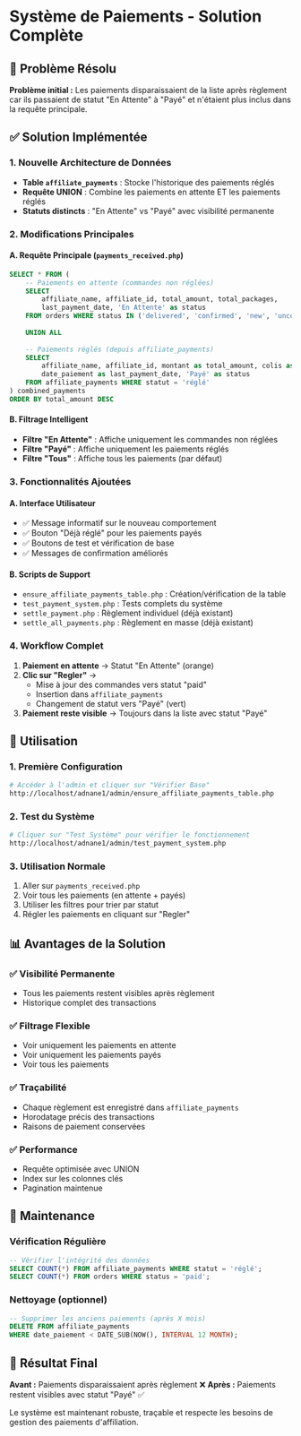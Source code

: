 # Système de Paiements - Solution Complète

## 🎯 Problème Résolu

**Problème initial :** Les paiements disparaissaient de la liste après règlement car ils passaient de statut "En Attente" à "Payé" et n'étaient plus inclus dans la requête principale.

## ✅ Solution Implémentée

### 1. **Nouvelle Architecture de Données**

- **Table `affiliate_payments`** : Stocke l'historique des paiements réglés
- **Requête UNION** : Combine les paiements en attente ET les paiements réglés
- **Statuts distincts** : "En Attente" vs "Payé" avec visibilité permanente

### 2. **Modifications Principales**

#### A. Requête Principale (`payments_received.php`)
```sql
SELECT * FROM (
    -- Paiements en attente (commandes non réglées)
    SELECT 
        affiliate_name, affiliate_id, total_amount, total_packages,
        last_payment_date, 'En Attente' as status
    FROM orders WHERE status IN ('delivered', 'confirmed', 'new', 'unconfirmed')
    
    UNION ALL
    
    -- Paiements réglés (depuis affiliate_payments)
    SELECT 
        affiliate_name, affiliate_id, montant as total_amount, colis as total_packages,
        date_paiement as last_payment_date, 'Payé' as status
    FROM affiliate_payments WHERE statut = 'réglé'
) combined_payments
ORDER BY total_amount DESC
```

#### B. Filtrage Intelligent
- **Filtre "En Attente"** : Affiche uniquement les commandes non réglées
- **Filtre "Payé"** : Affiche uniquement les paiements réglés
- **Filtre "Tous"** : Affiche tous les paiements (par défaut)

### 3. **Fonctionnalités Ajoutées**

#### A. Interface Utilisateur
- ✅ Message informatif sur le nouveau comportement
- ✅ Bouton "Déjà réglé" pour les paiements payés
- ✅ Boutons de test et vérification de base
- ✅ Messages de confirmation améliorés

#### B. Scripts de Support
- `ensure_affiliate_payments_table.php` : Création/vérification de la table
- `test_payment_system.php` : Tests complets du système
- `settle_payment.php` : Règlement individuel (déjà existant)
- `settle_all_payments.php` : Règlement en masse (déjà existant)

### 4. **Workflow Complet**

1. **Paiement en attente** → Statut "En Attente" (orange)
2. **Clic sur "Regler"** → 
   - Mise à jour des commandes vers statut "paid"
   - Insertion dans `affiliate_payments`
   - Changement de statut vers "Payé" (vert)
3. **Paiement reste visible** → Toujours dans la liste avec statut "Payé"

## 🚀 Utilisation

### 1. **Première Configuration**
```bash
# Accéder à l'admin et cliquer sur "Vérifier Base"
http://localhost/adnane1/admin/ensure_affiliate_payments_table.php
```

### 2. **Test du Système**
```bash
# Cliquer sur "Test Système" pour vérifier le fonctionnement
http://localhost/adnane1/admin/test_payment_system.php
```

### 3. **Utilisation Normale**
1. Aller sur `payments_received.php`
2. Voir tous les paiements (en attente + payés)
3. Utiliser les filtres pour trier par statut
4. Régler les paiements en cliquant sur "Regler"

## 📊 Avantages de la Solution

### ✅ **Visibilité Permanente**
- Tous les paiements restent visibles après règlement
- Historique complet des transactions

### ✅ **Filtrage Flexible**
- Voir uniquement les paiements en attente
- Voir uniquement les paiements payés
- Voir tous les paiements

### ✅ **Traçabilité**
- Chaque règlement est enregistré dans `affiliate_payments`
- Horodatage précis des transactions
- Raisons de paiement conservées

### ✅ **Performance**
- Requête optimisée avec UNION
- Index sur les colonnes clés
- Pagination maintenue

## 🔧 Maintenance

### Vérification Régulière
```sql
-- Vérifier l'intégrité des données
SELECT COUNT(*) FROM affiliate_payments WHERE statut = 'réglé';
SELECT COUNT(*) FROM orders WHERE status = 'paid';
```

### Nettoyage (optionnel)
```sql
-- Supprimer les anciens paiements (après X mois)
DELETE FROM affiliate_payments 
WHERE date_paiement < DATE_SUB(NOW(), INTERVAL 12 MONTH);
```

## 🎉 Résultat Final

**Avant :** Paiements disparaissaient après règlement ❌
**Après :** Paiements restent visibles avec statut "Payé" ✅

Le système est maintenant robuste, traçable et respecte les besoins de gestion des paiements d'affiliation.
